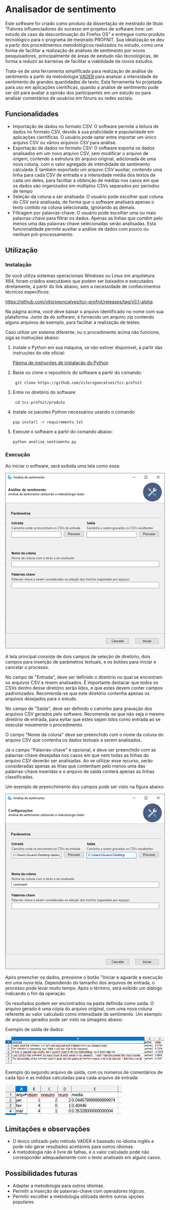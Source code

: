# Analisador de sentimento

Este software foi criado como produto da dissertação de mestrado de título "Fatores influenciadores do sucesso em projetos de software livre: um estudo de caso da descontinuação do Firefox OS" e entregue como produto tecnológico para o programa de mestrado PROFNIT. Sua idealização se deu a partir dos procedimentos metodológicos realizados no estudo, como uma forma de facilitar a realização de análises de sentimento por novos pesquisadores, principalmente de áreas de eestudo não tecnológicas, de forma a reduzir as barreiras de facilitar a viabilidade de novos estudos.

Trata-se de uma ferramenta simplificada para realização de análise de sentimento a partir da metodologia [VADER](https://github.com/cjhutto/vaderSentiment) para analisar a intensidade de sentimento de grandes quantidades de texto. Esta ferramenta foi projetada para uso em aplicações científicas, quando a análise de sentimento pode ser útil para avaliar a opinião dos participantes em um estudo ou para analisar comentários de usuários em fóruns ou redes sociais. 

## Funcionalidades

- Importação de dados no formato CSV: O software permite a leitura de dados no formato CSV, devido à sua praticidade e popularidade em aplicações científicas. O usuário pode optar entre importar um único arquivo CSV ou vários arquivos CSV para análise.
- Exportação de dados no formato CSV: O software exporta os dados analisados em um novo arquivo CSV, sem modificar o arquivo de origem, contendo a estrutura do arquivo original, adicionada de uma nova coluna, com o valor agregado de intendidade de sentimento calculada. É também exportado um arquivo CSV auxiliar, contendo uma linha para cada CSV de entrada e a intensidade média dos textos de cada um deles, para facilitar a obtenção de médias nos casos em que os dados são organizados em múltiplos CSVs separados por períodos de tempo 
- Seleção da coluna a ser analisada: O usuário pode escolher qual coluna do CSV será analisada, de forma que o software analisará apenas o texto contido na coluna selecionada, ignorando as demais.
- Filtragem por palavras-chave: O usuário pode escolher uma ou mais palavras-chave para filtrar os dados. Apenas as linhas que contêm pelo menos uma das palavras-chave selecionadas serão analisadas. Esta funcionalidade permite auxiliar a análise de dados com pouco ou nenhum pré-processamento.

## Utilização

### Instalação

Se você utiliza sistemas operacionais Windows ou Linux em arquitetura X64, foram criados executáveis que podem ser baixados e executados diretamente, a partir do link abaixo, sem a necessidade de conhecimentos técnicos específicos:

https://github.com/vitorsgoncalves/tcc-profnit/releases/tag/v0.1-alpha

Na página acima, você deve baixar o arquivo identificado no nome com sua plataforma. Junto da do software, é fornecido um arquivo zip contendo alguns arquivos de exemplo, para facilitar a realização de testes.

Caso utilize um sistema diferente, ou o procedimento acima não funcione, siga as instruções abaixo:

1. Instale o Python em sua máquina, se não estiver disponível, a partir das instruções do site oficial:

	[Página de instruções de instalação do Python](https://www.python.org/about/gettingstarted/)

1. Baixe ou clone o repositório do software a partir do comando:  

	` git clone https://github.com/vitorsgoncalves/tcc-profnit` 

2. Entre no diretório do software:

	` cd tcc-profnit/produto` 

3. Instale os pacotes Python necessários usando o comando 

	`pip install -r requirements.txt`

4. Execute o software a partir do comando abaixo:

	`python analise_sentimento.py`

### Execução

Ao iniciar o software, será exibida uma tela como essa:

![Tela principal do software, exibindo as opções disponívels](https://github.com/vitorsgoncalves/tcc-profnit/blob/main/produto/imagens/tela%20principal.png?raw=true "Tela principal do software")

A tela principal consiste de dois campos de seleção de diretório, dois campos para inserção de parâmetros textuais, e os botões para iniciar e cancelar o processo.

No campo de "Entrada", deve ser definido o diretório no qual se encontram os arquivos CSV a resem analisados. É importante destacar que todos os CSVs dentro desse diretório serão lidos, e que estes devem conter campos padronizados. Recomenda-se que este diretório contenha apenas os arquivos desejados para o estudo.

No campo de "Saída", deve ser definido o caminho para gravação dos arquivos CSV gerados pelo software. Recomenda-se que não seja o mesmo diretório de entrada, para evitar que estes sejam lidos como entrada ao se executar novamente o procedimento.

O campo "Nome da coluna" deve ser preenchido com o nome da coluna do arquivo CSV que contenha os dados textuais a serem analisados. 

Já o campo "Palavras-chave" é opcional, e deve ser preenchido com as palavras-chave desejadas nos casos em que nem todas as linhas do arquivo CSV deverão ser analisadas. Ao se utilizar esse recurso, serão consideradas apenas as lihas que contenham pelo menos uma das palavras-chave inseridas e o arquivo de saída conterá apenas as linhas classificadas.

Um exemplo de preenchimento dos campos pode ser visto na figura abaixo:

![Imagem da tela principal com os dados preenchidos](https://github.com/vitorsgoncalves/tcc-profnit/blob/main/produto/imagens/dados%20inseridos.png?raw=true "Imagem da tela principal com os dados preenchidos")

Após preencher os dados, pressione o botão "Iniciar e aguarde a execução em uma nova tela. Dependendo do tamanho dos arquivos de entrada, o processo pode levar muito tempo. Após o término, será exibido um diálogo indicando o fim da operação.

Os resultados podem ser encontrados na pasta definida como saída. O arquivo gerado é uma cópia do arquivo original, com uma nova coluna referente ao valor calculado como intensidade de sentimento. Um exemplo de arquivos gerados pode ser visto na simagens abaixo:

Exemplo de saída de dados:

![Imagem demonstrando um exemplo de saída de dados](https://github.com/vitorsgoncalves/tcc-profnit/blob/main/produto/imagens/resultado.png?raw=true "Exemplo de arquivo de saída")

Exemplo do segundo arquivo de saída, com os números de comentários de cada tipo e as médias calculadas para cada arquivo de entrada:

![Exemplo do segundo arquivo de saída, com os números de comentários de cada tipo e as médias calculadas para cada arquivo de entrada](https://github.com/vitorsgoncalves/tcc-profnit/blob/main/produto/imagens/resultado2.png?raw=true "Exemplo do segundo arquivo de saída, com os números de comentários de cada tipo e as médias calculadas para cada arquivo de entrada")


## Limitações e observações

- O léxico utilizado pelo método VADER é baseado no idioma inglês e pode não gerar resultados aceitáveis para outros idiomas.
- A metodologia não é livre de falhas, e o valor calculado pode não corresponder adequadamente com o texto analisado em alguns casos.


## Possibilidades futuras

- Adaptar a metodologia para outros idiomas.
- Permitir a inserção de palavras-chave com operadores lógicos.
- Permitir escolher a metodologia utilizada dentre outras opções populares.

